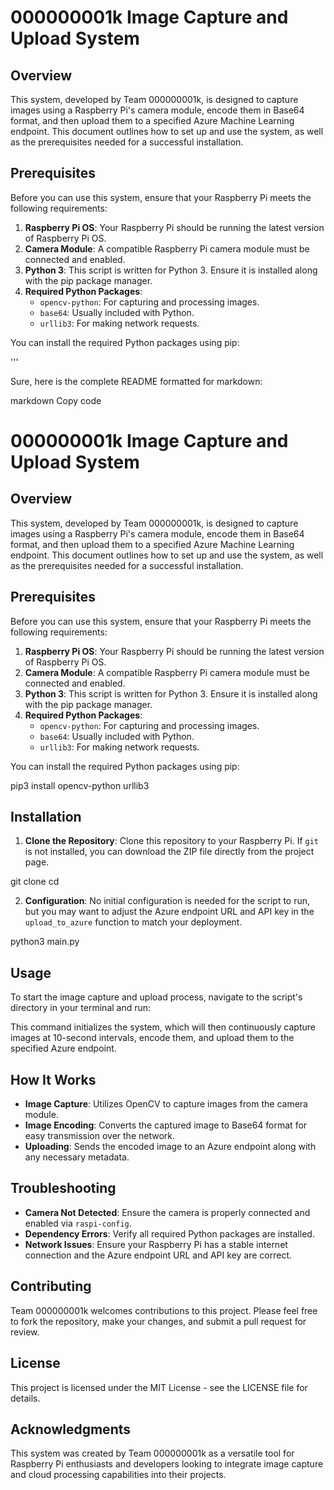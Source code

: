 # 000000001k Image Capture and Upload System

## Overview

This system, developed by Team 000000001k, is designed to capture images using a Raspberry Pi's camera module, encode them in Base64 format, and then upload them to a specified Azure Machine Learning endpoint. This document outlines how to set up and use the system, as well as the prerequisites needed for a successful installation.

## Prerequisites

Before you can use this system, ensure that your Raspberry Pi meets the following requirements:

1. **Raspberry Pi OS**: Your Raspberry Pi should be running the latest version of Raspberry Pi OS.
2. **Camera Module**: A compatible Raspberry Pi camera module must be connected and enabled.
3. **Python 3**: This script is written for Python 3. Ensure it is installed along with the pip package manager.
4. **Required Python Packages**:
   - `opencv-python`: For capturing and processing images.
   - `base64`: Usually included with Python.
   - `urllib3`: For making network requests.

You can install the required Python packages using pip:

'''

Sure, here is the complete README formatted for markdown:

markdown
Copy code
# 000000001k Image Capture and Upload System

## Overview

This system, developed by Team 000000001k, is designed to capture images using a Raspberry Pi's camera module, encode them in Base64 format, and then upload them to a specified Azure Machine Learning endpoint. This document outlines how to set up and use the system, as well as the prerequisites needed for a successful installation.

## Prerequisites

Before you can use this system, ensure that your Raspberry Pi meets the following requirements:

1. **Raspberry Pi OS**: Your Raspberry Pi should be running the latest version of Raspberry Pi OS.
2. **Camera Module**: A compatible Raspberry Pi camera module must be connected and enabled.
3. **Python 3**: This script is written for Python 3. Ensure it is installed along with the pip package manager.
4. **Required Python Packages**:
   - `opencv-python`: For capturing and processing images.
   - `base64`: Usually included with Python.
   - `urllib3`: For making network requests.

You can install the required Python packages using pip:


pip3 install opencv-python urllib3


## Installation

1. **Clone the Repository**: Clone this repository to your Raspberry Pi. If `git` is not installed, you can download the ZIP file directly from the project page.

git clone <repository-url>
cd <repository-directory>

2. **Configuration**: No initial configuration is needed for the script to run, but you may want to adjust the Azure endpoint URL and API key in the `upload_to_azure` function to match your deployment.

python3 main.py

## Usage

To start the image capture and upload process, navigate to the script's directory in your terminal and run:


This command initializes the system, which will then continuously capture images at 10-second intervals, encode them, and upload them to the specified Azure endpoint.

## How It Works

- **Image Capture**: Utilizes OpenCV to capture images from the camera module.
- **Image Encoding**: Converts the captured image to Base64 format for easy transmission over the network.
- **Uploading**: Sends the encoded image to an Azure endpoint along with any necessary metadata.

## Troubleshooting

- **Camera Not Detected**: Ensure the camera is properly connected and enabled via `raspi-config`.
- **Dependency Errors**: Verify all required Python packages are installed.
- **Network Issues**: Ensure your Raspberry Pi has a stable internet connection and the Azure endpoint URL and API key are correct.

## Contributing

Team 000000001k welcomes contributions to this project. Please feel free to fork the repository, make your changes, and submit a pull request for review.

## License

This project is licensed under the MIT License - see the LICENSE file for details.

## Acknowledgments

This system was created by Team 000000001k as a versatile tool for Raspberry Pi enthusiasts and developers looking to integrate image capture and cloud processing capabilities into their projects.
